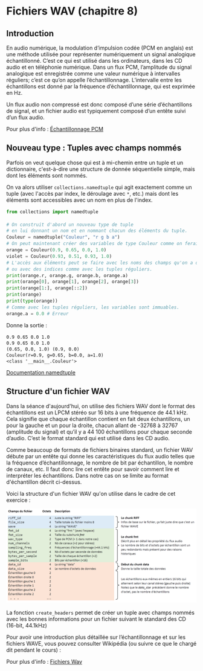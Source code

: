 # Fichiers WAV (chapitre 8)

## Introduction

En audio numérique, la modulation d’impulsion codée (PCM en anglais) est une méthode utilisée pour représenter numériquement un signal analogique échantillonné. C’est ce qui est utilisé dans les ordinateurs, dans les CD audio et en téléphonie numérique. Dans un flux PCM, l’amplitude du signal analogique est enregistrée comme une valeur numérique à intervalles réguliers; c’est ce qu’on appelle l’échantillonnage. L’intervalle entre les échantillons est donné par la fréquence d’échantillonnage, qui est exprimée en Hz.

Un flux audio non compressé est donc composé d’une série d’échantillons de signal, et un fichier audio est typiquement composé d’un entête suivi d’un flux audio.

Pour plus d'info : [Échantillonnage PCM](https://fr.wikipedia.org/wiki/Modulation_d'impulsion_codée)

## Nouveau type : Tuples avec champs nommés

Parfois on veut quelque chose qui est à mi-chemin entre un tuple et un dictionnaire, c'est-à-dire une structure de donnée séquentielle simple, mais dont les éléments sont nommés.

On va alors utiliser `collections.namedtuple` qui agit exactement comme un tuple (avec l'accès par index, le déroulage avec `*`, etc.) mais dont les éléments sont accessibles avec un nom en plus de l'index.

```python
from collections import namedtuple

# On construit d'abord un nouveau type de tuple
# en lui donnant un nom et en nommant chacun des éléments du tuple.
Couleur = namedtuple("Couleur", "r g b a")
# On peut maintenant créer des variables de type Couleur comme on ferait pour des tuples normaux.
orange = Couleur(0.9, 0.65, 0.0, 1.0)
violet = Couleur(0.93, 0.51, 0.93, 1.0)
# L'accès aux éléments peut se faire avec les noms des champs qu'on a donnés
# ou avec des indices comme avec les tuples réguliers.
print(orange.r, orange.g, orange.b, orange.a)
print(orange[0], orange[1], orange[2], orange[3])
print(orange[1:], orange[::2])
print(orange)
print(type(orange))
# Comme avec les tuples réguliers, les variables sont immuables.
orange.a = 0.0 # Erreur
```
Donne la sortie :
```
0.9 0.65 0.0 1.0
0.9 0.65 0.0 1.0
(0.65, 0.0, 1.0) (0.9, 0.0)
Couleur(r=0.9, g=0.65, b=0.0, a=1.0)
<class '__main__.Couleur'>
```

[Documentation namedtuple](https://docs.python.org/3/library/collections.html#collections.namedtuple)

## Structure d'un fichier WAV

Dans la séance d'aujourd'hui, on utilise des fichiers WAV dont le format des échantillons est un LPCM stéréo sur 16 bits à une fréquence de 44.1 kHz. Cela signifie que chaque échantillon contient en fait deux échantillons, un pour la gauche et un pour la droite, chacun allant de -32768 à 32767 (amplitude du signal) et qu’il y a 44 100 échantillons pour chaque seconde d’audio. C’est le format standard qui est utilisé dans les CD audio.

Comme beaucoup de formats de fichiers binaires standard, un fichier WAV débute par un entête qui donne les caractéristiques du flux audio telles que la fréquence d’échantillonnage, le nombre de bit par échantillon, le nombre de canaux, etc. Il faut donc lire cet entête pour savoir comment lire et interpréter les échantillons. Dans notre cas on se limite au format d'échantillon décrit ci-dessus.

Voici la structure d'un fichier WAV qu'on utilise dans le cadre de cet exercice :

<img src="doc/format_wav.png"/>

La fonction `create_headers` permet de créer un tuple avec champs nommés avec les bonnes informations pour un fichier suivant le standard des CD (16-bit, 44.1kHz)

Pour avoir une introduction plus détaillée sur l’échantillonnage et sur les fichiers WAVE, vous pouvez consulter Wikipédia (ou suivre ce que le chargé dit pendant le cours) :

Pour plus d'info : [Fichiers Wav](https://fr.wikipedia.org/wiki/WAVEform_audio_format)
